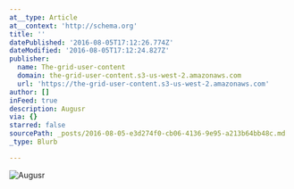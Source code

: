 ```yaml
---
at__type: Article
at__context: 'http://schema.org'
title: ''
datePublished: '2016-08-05T17:12:26.774Z'
dateModified: '2016-08-05T17:12:24.827Z'
publisher:
  name: The-grid-user-content
  domain: the-grid-user-content.s3-us-west-2.amazonaws.com
  url: 'https://the-grid-user-content.s3-us-west-2.amazonaws.com'
author: []
inFeed: true
description: Augusr
via: {}
starred: false
sourcePath: _posts/2016-08-05-e3d274f0-cb06-4136-9e95-a213b64bb48c.md
_type: Blurb

---
```

![Augusr](https://imgflo.herokuapp.com/graph/vahj1ThiexotieMo/62888c7d0dbe60bc91661fe51ac3e49c/croprotate.jpg?cropheight=1920&cropwidth=1080&degrees=-270&input=https%3A%2F%2Fthe-grid-user-content.s3-us-west-2.amazonaws.com%2F8f280466-eb34-48e9-89b0-4673ce2b7f11.jpg&x=0&y=0)